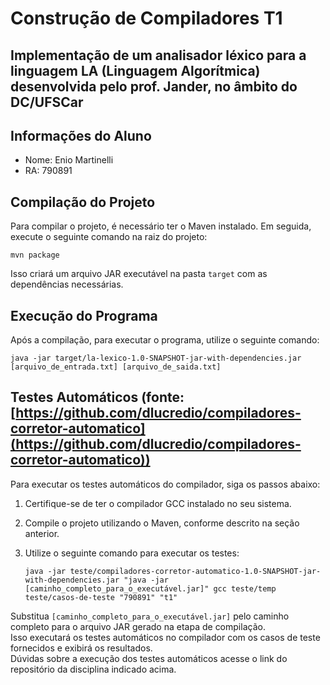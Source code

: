 # Construção de Compiladores T1
## Implementação de um analisador léxico para a linguagem LA (Linguagem Algorítmica) desenvolvida pelo prof. Jander, no âmbito do DC/UFSCar

## Informações do Aluno
- Nome: Enio Martinelli
- RA: 790891

## Compilação do Projeto
Para compilar o projeto, é necessário ter o Maven instalado. Em seguida, execute o seguinte comando na raiz do projeto:  
```
mvn package
```  
Isso criará um arquivo JAR executável na pasta `target` com as dependências necessárias.

## Execução do Programa
Após a compilação, para executar o programa, utilize o seguinte comando:  
```
java -jar target/la-lexico-1.0-SNAPSHOT-jar-with-dependencies.jar [arquivo_de_entrada.txt] [arquivo_de_saida.txt]
```  

## Testes Automáticos (fonte: [https://github.com/dlucredio/compiladores-corretor-automatico](https://github.com/dlucredio/compiladores-corretor-automatico))
Para executar os testes automáticos do compilador, siga os passos abaixo:

1. Certifique-se de ter o compilador GCC instalado no seu sistema.

2. Compile o projeto utilizando o Maven, conforme descrito na seção anterior.

3. Utilize o seguinte comando para executar os testes:  
   ```
   java -jar teste/compiladores-corretor-automatico-1.0-SNAPSHOT-jar-with-dependencies.jar "java -jar [caminho_completo_para_o_executável.jar]" gcc teste/temp teste/casos-de-teste "790891" "t1"
   ```  
   
Substitua `[caminho_completo_para_o_executável.jar]` pelo caminho completo para o arquivo JAR gerado na etapa de compilação.  
Isso executará os testes automáticos no compilador com os casos de teste fornecidos e exibirá os resultados.  
Dúvidas sobre a execução dos testes automáticos acesse o link do repositório da disciplina indicado acima.







